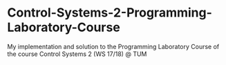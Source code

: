 # Control-Systems-2-Programming-Laboratory-Course
My implementation and solution to the Programming Laboratory Course of the course Control Systems 2 (WS 17/18) @ TUM 
